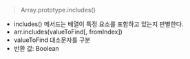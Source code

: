 > Array.prototype.includes()

- includes() 메서드는 배열이 특정 요소를 포함하고 있는지 판별한다.
- arr.includes(valueToFind[, fromIndex])
- valueToFind 대소문자를 구분
- 반환 값: Boolean
